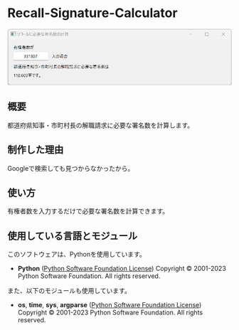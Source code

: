 # Recall-Signature-Calculator
![サムネイル画像](https://github.com/r-1317/Recall-Signature-Calculator/blob/main/ScreenShot.png?raw=true)
## 概要
都道府県知事・市町村長の解職請求に必要な署名数を計算します。

## 制作した理由
Googleで検索しても見つからなかったから。

## 使い方
有権者数を入力するだけで必要な署名数を計算できます。

## 使用している言語とモジュール
このソフトウェアは、Pythonを使用しています。
- **Python** ([Python Software Foundation License](https://docs.python.org/ja/3/license.html#psf-license)) Copyright © 2001-2023 Python Software Foundation. All rights reserved.

また、以下のモジュールも使用しています。
- **os**, **time**, **sys**, **argparse** ([Python Software Foundation License](https://docs.python.org/ja/3/license.html#psf-license)) Copyright © 2001-2023 Python Software Foundation. All rights reserved.



<!--stackedit_data:
eyJoaXN0b3J5IjpbLTE3MTM3MDc4MDAsNzMwOTk4MTE2XX0=
-->